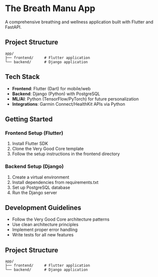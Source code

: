 # The Breath Manu App

A comprehensive breathing and wellness application built with Flutter and FastAPI.

## Project Structure

```
app/
├── frontend/     # Flutter application
└── backend/      # Django application
```

## Tech Stack

- **Frontend**: Flutter (Dart) for mobile/web
- **Backend**: Django (Python) with PostgreSQL
- **ML/AI**: Python (TensorFlow/PyTorch) for future personalization
- **Integrations**: Garmin Connect/HealthKit APIs via Python

## Getting Started

### Frontend Setup (Flutter)
1. Install Flutter SDK
2. Clone the Very Good Core template
3. Follow the setup instructions in the frontend directory

### Backend Setup (Django)
1. Create a virtual environment
2. Install dependencies from requirements.txt
3. Set up PostgreSQL database
4. Run the Django server

## Development Guidelines

- Follow the Very Good Core architecture patterns
- Use clean architecture principles
- Implement proper error handling
- Write tests for all new features 

## Project Structure

```
app/
├── frontend/     # Flutter application
└── backend/      # Django application
```
